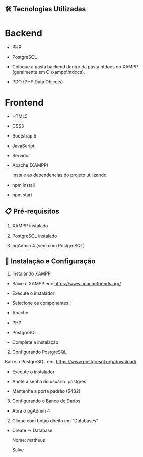 ## 🛠️ Tecnologias Utilizadas
# Backend

- PHP

- PostgreSQL


- Coloque a pasta backend dentro da pasta htdocs do XAMPP (geralmente em C:\xampp\htdocs).


- PDO (PHP Data Objects)


# Frontend

- HTML5

- CSS3

- Bootstrap 5

- JavaScript

- Servidor

- Apache (XAMPP)

  Instale as dependencias do projeto utilizando 
- npm install
- npm start

## 📋 Pré-requisitos

1. XAMPP instalado

2. PostgreSQL instalado

3. pgAdmin 4 (vem com PostgreSQL)


## 🚀 Instalação e Configuração

1. Instalando XAMPP

- Baixe o XAMPP em: https://www.apachefriends.org/

- Execute o instalador

- Selecione os componentes:

- Apache

- PHP

- PostgreSQL

- Complete a instalação


2. Configurando PostgreSQL

Baixe o PostgreSQL em: https://www.postgresql.org/download/

- Execute o instalador

- Anote a senha do usuário 'postgres'

- Mantenha a porta padrão (5432)

3. Configurando o Banco de Dados

- Abra o pgAdmin 4

2. Clique com botão direito em "Databases"

- Create → Database

  Nome: matheus
  
  Salve

